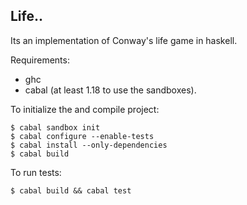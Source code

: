 Life..
------
Its an implementation of Conway's life game in haskell.

Requirements:

- ghc
- cabal (at least 1.18 to use the sandboxes).

To initialize the and compile project:

	$ cabal sandbox init
	$ cabal configure --enable-tests
	$ cabal install --only-dependencies
	$ cabal build

To run tests:

	$ cabal build && cabal test
